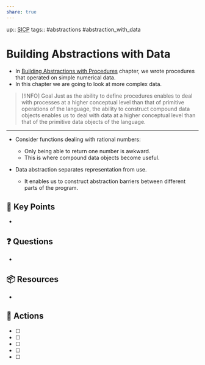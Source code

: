 ```yaml
---
share: true
---
```


up:: [SICP](./SICP.md)
tags:: #abstractions #abstraction_with_data



# Building Abstractions with Data
- In [Building Abstractions with Procedures](./Building%20Abstractions%20with%20Procedures.md) chapter, we wrote procedures that operated on simple numerical data.
- In this chapter we are going to look at more complex data.

> [!INFO] Goal
>  Just as the ability to define procedures enables to deal with processes at a higher conceptual level than that of primitive operations of the language, the ability to construct compound data objects enables us to deal with data at a higher conceptual level than that of the primitive data objects of the language.
---

- Consider functions dealing with rational numbers:
	- Only being able to return one number is awkward.
	- This is where compound data objects become useful.

- Data abstraction separates representation from use. 
	- It enables us to construct abstraction barriers between different parts of the program.


## 🔑 Key Points
- 
## ❓ Questions
- 
## 📦 Resources
- 
## 🎯 Actions
- [ ] 
- [ ] 
- [ ] 
- [ ] 
- [ ] 